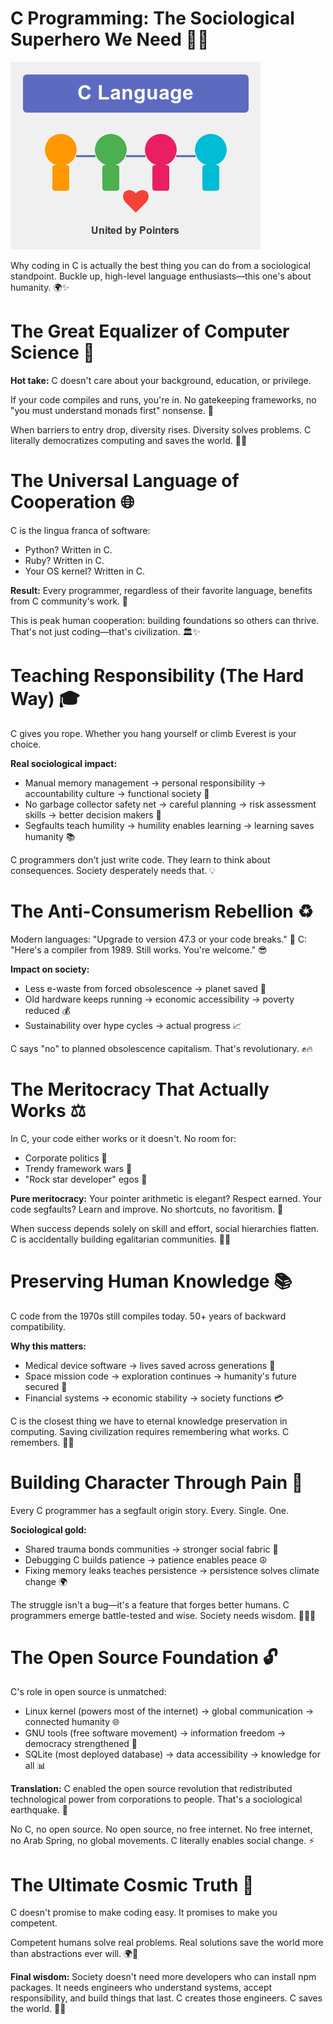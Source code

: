 # C Programming: The Sociological Superhero We Need 🦸‍♂️

![C Sociology](assets/c-sociology.png)

Why coding in C is actually the best thing you can do from a sociological standpoint. Buckle up, high-level language enthusiasts—this one's about humanity. 🌍✨
<!-- end_slide -->

# The Great Equalizer of Computer Science 🤝

**Hot take:** C doesn't care about your background, education, or privilege.

If your code compiles and runs, you're in. No gatekeeping frameworks, no "you must understand monads first" nonsense. 💪

When barriers to entry drop, diversity rises. Diversity solves problems. C literally democratizes computing and saves the world. 🌈🚀
<!-- end_slide -->

# The Universal Language of Cooperation 🌐

C is the lingua franca of software:
- Python? Written in C.
- Ruby? Written in C.
- Your OS kernel? Written in C.

**Result:** Every programmer, regardless of their favorite language, benefits from C community's work. 🤝

This is peak human cooperation: building foundations so others can thrive. That's not just coding—that's civilization. 🏛️✨
<!-- end_slide -->

# Teaching Responsibility (The Hard Way) 🎓

C gives you rope. Whether you hang yourself or climb Everest is your choice.

**Real sociological impact:**
- Manual memory management → personal responsibility → accountability culture → functional society 🧠
- No garbage collector safety net → careful planning → risk assessment skills → better decision makers 🎯
- Segfaults teach humility → humility enables learning → learning saves humanity 📚

C programmers don't just write code. They learn to think about consequences. Society desperately needs that. 💡
<!-- end_slide -->

# The Anti-Consumerism Rebellion ♻️

Modern languages: "Upgrade to version 47.3 or your code breaks." 💸
C: "Here's a compiler from 1989. Still works. You're welcome." 😎

**Impact on society:**
- Less e-waste from forced obsolescence → planet saved 🌱
- Old hardware keeps running → economic accessibility → poverty reduced 💰
- Sustainability over hype cycles → actual progress 📈

C says "no" to planned obsolescence capitalism. That's revolutionary. ✊🔥
<!-- end_slide -->

# The Meritocracy That Actually Works ⚖️

In C, your code either works or it doesn't. No room for:
- Corporate politics 🚫
- Trendy framework wars 🚫
- "Rock star developer" egos 🚫

**Pure meritocracy:**
Your pointer arithmetic is elegant? Respect earned. Your code segfaults? Learn and improve. No shortcuts, no favoritism. 🎯

When success depends solely on skill and effort, social hierarchies flatten. C is accidentally building egalitarian communities. 🤝🌟
<!-- end_slide -->

# Preserving Human Knowledge 📚

C code from the 1970s still compiles today. 50+ years of backward compatibility.

**Why this matters:**
- Medical device software → lives saved across generations 🏥
- Space mission code → exploration continues → humanity's future secured 🚀
- Financial systems → economic stability → society functions 💳

C is the closest thing we have to eternal knowledge preservation in computing. Saving civilization requires remembering what works. C remembers. 🧠💾
<!-- end_slide -->

# Building Character Through Pain 💪

Every C programmer has a segfault origin story. Every. Single. One.

**Sociological gold:**
- Shared trauma bonds communities → stronger social fabric 🤝
- Debugging C builds patience → patience enables peace ☮️
- Fixing memory leaks teaches persistence → persistence solves climate change 🌍

The struggle isn't a bug—it's a feature that forges better humans. C programmers emerge battle-tested and wise. Society needs wisdom. 🧙‍♂️✨
<!-- end_slide -->

# The Open Source Foundation 🔓

C's role in open source is unmatched:
- Linux kernel (powers most of the internet) → global communication → connected humanity 🌐
- GNU tools (free software movement) → information freedom → democracy strengthened 🗽
- SQLite (most deployed database) → data accessibility → knowledge for all 📊

**Translation:** C enabled the open source revolution that redistributed technological power from corporations to people. That's a sociological earthquake. 🌋

No C, no open source. No open source, no free internet. No free internet, no Arab Spring, no global movements. C literally enables social change. ⚡
<!-- end_slide -->

# The Ultimate Cosmic Truth 🌟

C doesn't promise to make coding easy. It promises to make you competent.

Competent humans solve real problems. Real solutions save the world more than abstractions ever will. 🌍💪

**Final wisdom:** Society doesn't need more developers who can install npm packages. It needs engineers who understand systems, accept responsibility, and build things that last. C creates those engineers. C saves the world. 🚀✨
<!-- end_slide -->
